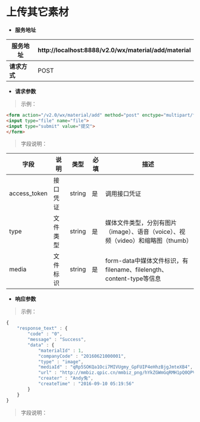# 上传其它素材

* **服务地址**

| **服务地址** | http://localhost:8888/v2.0/wx/material/add/material |
| --- | --- |
| **请求方式** | POST |

* **请求参数**

>示例：

```html
<form action="/v2.0/wx/material/add" method="post" enctype="multipart/form-data">
<input type="file" name="file">
<input type="submit" value="提交">
</form>
```

>字段说明：

| **字段** | **说明** | **类型** | **必填** | **描述** |
| --- | --- | --- | --- | --- |
| access\_token | 接口凭证 | string | 是 | 调用接口凭证 |
| type | 文件类型 | string | 是 | 媒体文件类型，分别有图片（image）、语音（voice）、视频（video）和缩略图（thumb） |
| media | 文件标识 | string | 是 | form-data中媒体文件标识，有filename、filelength、content-type等信息 |

* **响应参数**

>示例：

```javascript
{ 
    "response_text" : { 
        "code" : "0", 
        "message" : "Success", 
        "data" : { 
            "materialId" : 1, 
            "companyCode" : "20160621000001", 
            "type" : "image", 
            "mediaId" : "qRp5SOKQa1Oci7MIVUgmy_GpFUIP4eHhzBjgJmteXB4", 
            "url" : "http://mmbiz.qpic.cn/mmbiz_png/hYkZGWmGqRMH1pQ0QPVhVXMYJbvpAg1kZ9vCAK4HUZcnfOHBWAApbquvLDiafBHREaBPJV8dE7RyACkyvjzjW1Q/0?wx_fmt=png", 
            "creater" : "Andy兔", 
            "createTime" : "2016-09-10 05:19:56" 
        } 
    } 
} 
```

>字段说明：

